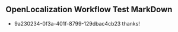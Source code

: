 ## OpenLocalization Workflow Test MarkDown
* 9a230234-0f3a-401f-8799-129dbac4cb23 thanks!

<!--HONumber=Jul16_HO3-->



